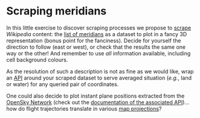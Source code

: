 # Scraping meridians

In this little exercise to discover scraping processes we propose to
[scrape](https://www.crummy.com/software/BeautifulSoup/) _Wikipedia_ content: the
[list of meridians](https://en.wikipedia.org/w/index.php?title=Category:Meridians_(geography))
as a dataset to plot in a fancy 3D representation (bonus point for the fanciness).
Decide for yourself the direction to follow (east or west), or check that the results
the same one way or the other! And remember to use _all_ information available,
including cell background colours.

As the resolution of such a description is not as fine as we would like, wrap an
[API](https://fastapi.tiangolo.com/) around your scraped dataset to serve averaged
situation (_e.g._, land or water) for any queried pair of coordinates.

One could also decide to plot instant plane positions extracted from the
[OpenSky Network](https://opensky-network.org/) (check out the
[documentation of the associated API](https://opensky-network.org/apidoc/))... how do
flight trajectories translate in various
[map projections](https://en.wikipedia.org/wiki/Map_projection)?
